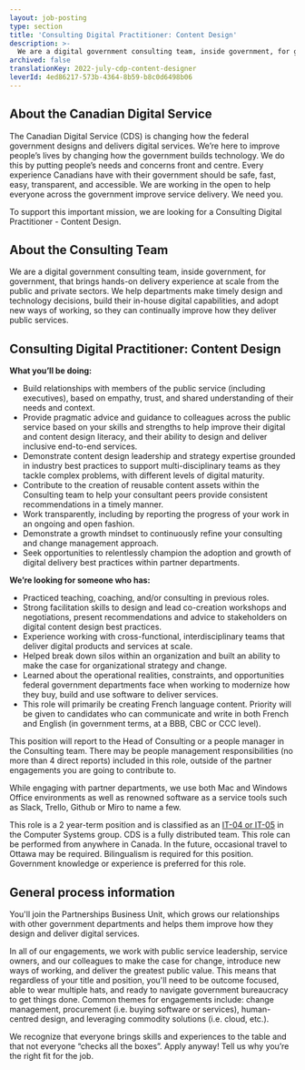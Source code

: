 ```yaml
---
layout: job-posting
type: section
title: 'Consulting Digital Practitioner: Content Design'
description: >-
  We are a digital government consulting team, inside government, for government, that brings hands-on delivery experience at scale from the public and private sectors. We help departments make timely design and technology decisions, build their in-house digital capabilities, and adopt new ways of working, so they can continually improve how they deliver public services. 
archived: false
translationKey: 2022-july-cdp-content-designer
leverId: 4ed86217-573b-4364-8b59-b8c0d6498b06
---
```


## About the Canadian Digital Service
The Canadian Digital Service (CDS) is changing how the federal government designs and delivers digital services. We’re here to improve people’s lives by changing how the government builds technology. We do this by putting people’s needs and concerns front and centre. Every experience Canadians have with their government should be safe, fast, easy, transparent, and accessible. We are working in the open to help everyone across the government improve service delivery. We need you.

To support this important mission, we are looking for a Consulting Digital Practitioner - Content Design. 

## About the Consulting Team
We are a digital government consulting team, inside government, for government, that brings hands-on delivery experience at scale from the public and private sectors. We help departments make timely design and technology decisions, build their in-house digital capabilities, and adopt new ways of working, so they can continually improve how they deliver public services. 

## Consulting Digital Practitioner: Content Design 

**What you’ll be doing:**

- Build relationships with members of the public service (including executives), based on empathy, trust, and shared understanding of their needs and context.
- Provide pragmatic advice and guidance to colleagues across the public service based on your skills and strengths to help improve their digital and content design literacy, and their ability to design and deliver inclusive end-to-end services. 
- Demonstrate content design leadership and strategy expertise grounded in industry best practices to support multi-disciplinary teams as they tackle complex problems, with different levels of digital maturity.
- Contribute to the creation of reusable content assets within the Consulting team to help your consultant peers provide consistent recommendations in a timely manner.
- Work transparently, including by reporting the progress of your work in an ongoing and open fashion. 
- Demonstrate a growth mindset to continuously refine your consulting and change management approach. 
- Seek opportunities to relentlessly champion the adoption and growth of digital delivery best practices within partner departments.

**We’re looking for someone who has:**

- Practiced teaching, coaching, and/or consulting in previous roles.
- Strong facilitation skills to design and lead co-creation workshops and negotiations, present recommendations and advice to stakeholders on digital content design best practices.
- Experience working with cross-functional, interdisciplinary teams that deliver digital products and services at scale. 
- Helped break down silos within an organization and built an ability to make the case for organizational strategy and change.
- Learned about the operational realities, constraints, and opportunities federal government departments face when working to modernize how they buy, build and use software to deliver services. 
- This role will primarily be creating French language content. Priority will be given to candidates who can communicate and write in both French and English (in government terms, at a BBB, CBC or CCC level).

This position will report to the Head of Consulting or a people manager in the Consulting team. There may be people management responsibilities (no more than 4 direct reports) included in this role, outside of the partner engagements you are going to contribute to.  

While engaging with partner departments, we use both Mac and Windows Office environments as well as renowned software as a service tools such as Slack, Trello, Github or Miro to name a few. 

This role is a 2 year-term position and is classified as an [IT-04 or IT-05](https://www.tbs-sct.canada.ca/agreements-conventions/view-visualiser-eng.aspx?id=1#tocxx327633) in the Computer Systems group. CDS is a fully distributed team. This role can be performed from anywhere in Canada. In the future, occasional travel to Ottawa may be required. Bilingualism is required for this position. Government knowledge or experience is preferred for this role.

## General process information
You'll join the Partnerships Business Unit, which grows our relationships with other government departments and helps them improve how they design and deliver digital services.  

In all of our engagements, we work with public service leadership, service owners, and our colleagues to make the case for change, introduce new ways of working, and deliver the greatest public value. This means that regardless of your title and position, you'll need to be outcome focused, able to wear multiple hats, and ready to navigate government bureaucracy to get things done. Common themes for engagements include: change management, procurement (i.e. buying software or services), human-centred design, and leveraging commodity solutions (i.e. cloud, etc.).

We recognize that everyone brings skills and experiences to the table and that not everyone “checks all the boxes”. Apply anyway! Tell us why you’re the right fit for the job.
